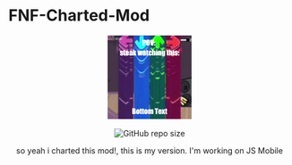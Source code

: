 # FNF-Charted-Mod

<p align="center">
<img alt="logo" src="https://github.com/MmarkiXD/FNF-Charted-Mod/blob/master/SpammiaMod/pack.png">

<p align="center">
<img alt="GitHub repo size" src="https://img.shields.io/github/repo-size/MmarkiXD/FNF-Charted-Mod">

<p align="center">
so yeah i charted this mod!, this is my version. I'm working on JS Mobile
